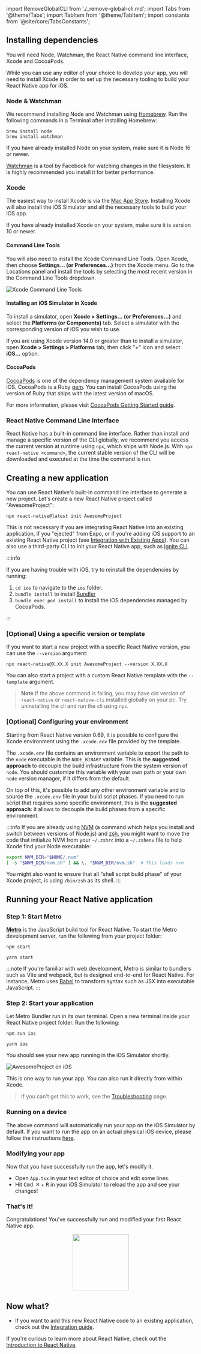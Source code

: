 import RemoveGlobalCLI from './\_remove-global-cli.md';
import Tabs from '@theme/Tabs'; import TabItem from '@theme/TabItem'; import constants from '@site/core/TabsConstants';

## Installing dependencies

You will need Node, Watchman, the React Native command line interface, Xcode and CocoaPods.

While you can use any editor of your choice to develop your app, you will need to install Xcode in order to set up the necessary tooling to build your React Native app for iOS.

### Node & Watchman

We recommend installing Node and Watchman using [Homebrew](https://brew.sh/). Run the following commands in a Terminal after installing Homebrew:

```shell
brew install node
brew install watchman
```

If you have already installed Node on your system, make sure it is Node 16 or newer.

[Watchman](https://facebook.github.io/watchman) is a tool by Facebook for watching changes in the filesystem. It is highly recommended you install it for better performance.

### Xcode

The easiest way to install Xcode is via the [Mac App Store](https://itunes.apple.com/us/app/xcode/id497799835?mt=12). Installing Xcode will also install the iOS Simulator and all the necessary tools to build your iOS app.

If you have already installed Xcode on your system, make sure it is version 10 or newer.

#### Command Line Tools

You will also need to install the Xcode Command Line Tools. Open Xcode, then choose **Settings... (or Preferences...)** from the Xcode menu. Go to the Locations panel and install the tools by selecting the most recent version in the Command Line Tools dropdown.

![Xcode Command Line Tools](/docs/assets/GettingStartedXcodeCommandLineTools.png)

#### Installing an iOS Simulator in Xcode

To install a simulator, open **Xcode > Settings... (or Preferences...)** and select the **Platforms (or Components)** tab. Select a simulator with the corresponding version of iOS you wish to use.

If you are using Xcode version 14.0 or greater than to install a simulator, open **Xcode > Settings > Platforms** tab, then click "+" icon and select **iOS…** option.

#### CocoaPods

[CocoaPods](https://cocoapods.org/) is one of the dependency management system available for iOS. CocoaPods is a Ruby [gem](https://en.wikipedia.org/wiki/RubyGems). You can install CocoaPods using the version of Ruby that ships with the latest version of macOS.

For more information, please visit [CocoaPods Getting Started guide](https://guides.cocoapods.org/using/getting-started.html).

### React Native Command Line Interface

React Native has a built-in command line interface. Rather than install and manage a specific version of the CLI globally, we recommend you access the current version at runtime using `npx`, which ships with Node.js. With `npx react-native <command>`, the current stable version of the CLI will be downloaded and executed at the time the command is run.

## Creating a new application

<RemoveGlobalCLI />

You can use React Native's built-in command line interface to generate a new project. Let's create a new React Native project called "AwesomeProject":

```shell
npx react-native@latest init AwesomeProject
```

This is not necessary if you are integrating React Native into an existing application, if you "ejected" from Expo, or if you're adding iOS support to an existing React Native project (see [Integration with Existing Apps](integration-with-existing-apps.md)). You can also use a third-party CLI to init your React Native app, such as [Ignite CLI](https://github.com/infinitered/ignite).

:::info

If you are having trouble with iOS, try to reinstall the dependencies by running:

1. `cd ios` to navigate to the `ios` folder.
2. `bundle install` to install [Bundler](https://bundler.io/)
3. `bundle exec pod install` to install the iOS dependencies managed by CocoaPods.

:::

### [Optional] Using a specific version or template

If you want to start a new project with a specific React Native version, you can use the `--version` argument:

```shell
npx react-native@X.XX.X init AwesomeProject --version X.XX.X
```

You can also start a project with a custom React Native template with the `--template` argument.

> **Note** If the above command is failing, you may have old version of `react-native` or `react-native-cli` installed globally on your pc. Try uninstalling the cli and run the cli using `npx`.

### [Optional] Configuring your environment

Starting from React Native version 0.69, it is possible to configure the Xcode environment using the `.xcode.env` file provided by the template.

The `.xcode.env` file contains an environment variable to export the path to the `node` executable in the `NODE_BINARY` variable.
This is the **suggested approach** to decouple the build infrastructure from the system version of `node`. You should customize this variable with your own path or your own `node` version manager, if it differs from the default.

On top of this, it's possible to add any other environment variable and to source the `.xcode.env` file in your build script phases. If you need to run script that requires some specific environment, this is the **suggested approach**: it allows to decouple the build phases from a specific environment.

:::info
If you are already using [NVM](https://nvm.sh/) (a command which helps you install and switch between versions of Node.js) and [zsh](https://ohmyz.sh/), you might want to move the code that initialize NVM from your `~/.zshrc` into a `~/.zshenv` file to help Xcode find your Node executable:

```zsh
export NVM_DIR="$HOME/.nvm"
[ -s "$NVM_DIR/nvm.sh" ] && \. "$NVM_DIR/nvm.sh"  # This loads nvm
```

You might also want to ensure that all "shell script build phase" of your Xcode project, is using `/bin/zsh` as its shell.
:::

## Running your React Native application

### Step 1: Start Metro

[**Metro**](https://facebook.github.io/metro/) is the JavaScript build tool for React Native. To start the Metro development server, run the following from your project folder:

<Tabs groupId="package-manager" queryString defaultValue={constants.defaultPackageManager} values={constants.packageManagers}>
<TabItem value="npm">

```shell
npm start
```

</TabItem>
<TabItem value="yarn">

```shell
yarn start
```

</TabItem>
</Tabs>

:::note
If you're familiar with web development, Metro is similar to bundlers such as Vite and webpack, but is designed end-to-end for React Native. For instance, Metro uses [Babel](https://babel.dev/) to transform syntax such as JSX into executable JavaScript.
:::

### Step 2: Start your application

Let Metro Bundler run in its own terminal. Open a new terminal inside your React Native project folder. Run the following:

<Tabs groupId="package-manager" queryString defaultValue={constants.defaultPackageManager} values={constants.packageManagers}>
<TabItem value="npm">

```shell
npm run ios
```

</TabItem>
<TabItem value="yarn">

```shell
yarn ios
```

</TabItem>
</Tabs>

You should see your new app running in the iOS Simulator shortly.

![AwesomeProject on iOS](/docs/assets/GettingStartediOSSuccess.png)

This is one way to run your app. You can also run it directly from within Xcode.

> If you can't get this to work, see the [Troubleshooting](troubleshooting.md) page.

### Running on a device

The above command will automatically run your app on the iOS Simulator by default. If you want to run the app on an actual physical iOS device, please follow the instructions [here](running-on-device.md).

### Modifying your app

Now that you have successfully run the app, let's modify it.

- Open `App.tsx` in your text editor of choice and edit some lines.
- Hit <kbd>Cmd ⌘</kbd> + <kbd>R</kbd> in your iOS Simulator to reload the app and see your changes!

### That's it!

Congratulations! You've successfully run and modified your first React Native app.

<center><img src="/docs/assets/GettingStartedCongratulations.png" width="150"></img></center>

## Now what?

- If you want to add this new React Native code to an existing application, check out the [Integration guide](integration-with-existing-apps.md).

If you're curious to learn more about React Native, check out the [Introduction to React Native](getting-started).
